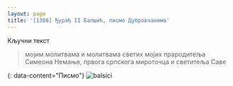 ```yaml
---
layout: page
title: '[1386] Ђурађ II Балшић, писмо Дубровчанима'
---
```


Кључни текст

>мојим молитвама и молитвама светих мојих прародитеља Симеона Немање, првога српскога мироточца и светитеља Саве

{: data-content="Писмо"}
![balsici](https://raw.githubusercontent.com/burstw0w/blog/refs/heads/main/_assets/images/balsici.avif)